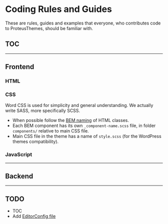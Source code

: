 # Coding Rules and Guides

These are rules, guides and examples that everyone, who contributes code to ProteusThemes, should be familiar with.

## TOC

---

## Frontend

### HTML

### CSS

Word CSS is used for simplicity and general understanding. We actually write SASS, more specifically SCSS.

- When possible follow the [BEM naming](https://css-tricks.com/bem-101/) of HTML classes.
- Each BEM component has its own `_component-name.scss` file, in folder `components/` relative to main CSS file.
- Main CSS file in the theme has a name of `style.scss` (for the WordPress themes compatibility).

### JavaScript

---

## Backend

---

## TODO

- TOC
- Add [EditorConfig file](http://editorconfig.org/)
